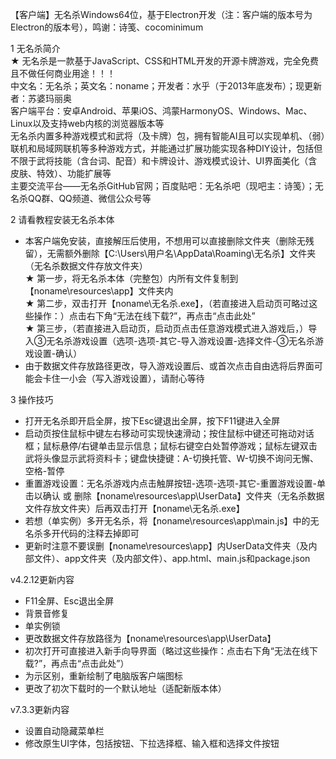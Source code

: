 【客户端】无名杀Windows64位，基于Electron开发（注：客户端的版本号为Electron的版本号），鸣谢：诗笺、cocominimum

1 无名杀简介  
★ 无名杀是一款基于JavaScript、CSS和HTML开发的开源卡牌游戏，完全免费且不做任何商业用途！！！  
中文名：无名杀；英文名：noname；开发者：水乎（于2013年底发布）；现更新者：苏婆玛丽奥  
客户端平台：安卓Android、苹果iOS、鸿蒙HarmonyOS、Windows、Mac、Linux以及支持web内核的浏览器版本等  
无名杀内置多种游戏模式和武将（及卡牌）包，拥有智能AI且可以实现单机、（弱）联机和局域网联机等多种游戏方式，并能通过扩展功能实现各种DIY设计，包括但不限于武将技能（含台词、配音）和卡牌设计、游戏模式设计、UI界面美化（含皮肤、特效）、功能扩展等  
主要交流平台——无名杀GitHub官网；百度贴吧：无名杀吧（现吧主：诗笺）；无名杀QQ群、QQ频道、微信公众号等

2 请看教程安装无名杀本体
- 本客户端免安装，直接解压后使用，不想用可以直接删除文件夹（删除无残留），无需额外删除【C:\Users\用户名\AppData\Roaming\无名杀】文件夹（无名杀数据文件存放文件夹）  
★ 第一步，将无名杀本体（完整包）内所有文件复制到【noname\resources\app】文件夹内  
★ 第二步，双击打开【noname\无名杀.exe】，（若直接进入启动页可略过这些操作：）点击右下角“无法在线下载?”，再点击“点击此处”  
★ 第三步，（若直接进入启动页，启动页点击任意游戏模式进入游戏后，）导入③无名杀游戏设置（选项-选项-其它-导入游戏设置-选择文件-③无名杀游戏设置-确认）
- 由于数据文件存放路径更改，导入游戏设置后、或首次点击自由选将后界面可能会卡住一小会（写入游戏设置），请耐心等待

3 操作技巧
- 打开无名杀即开启全屏，按下Esc键退出全屏，按下F11键进入全屏
- 启动页按住鼠标中键左右移动可实现快速滑动；按住鼠标中键还可拖动对话框；鼠标悬停/右键单击显示信息；鼠标右键空白处暂停游戏；鼠标左键双击武将头像显示武将资料卡；键盘快捷键：A-切换托管、W-切换不询问无懈、空格-暂停
- 重置游戏设置：无名杀游戏内点击触屏按钮-选项-选项-其它-重置游戏设置-单击以确认 或 删除【noname\resources\app\UserData】文件夹（无名杀数据文件存放文件夹）后再双击打开【noname\无名杀.exe】
- 若想（单实例）多开无名杀，将【noname\resources\app\main.js】中的无名杀多开代码的注释去掉即可
- 更新时注意不要误删【noname\resources\app】内UserData文件夹（及内部文件）、app文件夹（及内部文件）、app.html、main.js和package.json

v4.2.12更新内容
- F11全屏、Esc退出全屏
- 背景音修复
- 单实例锁
- 更改数据文件存放路径为【noname\resources\app\UserData】
- 初次打开可直接进入新手向导界面（略过这些操作：点击右下角“无法在线下载?”，再点击“点击此处”）
- 为示区别，重新绘制了电脑版客户端图标
- 更改了初次下载时的一个默认地址（适配新版本体）

v7.3.3更新内容
- 设置自动隐藏菜单栏
- 修改原生UI字体，包括按钮、下拉选择框、输入框和选择文件按钮
